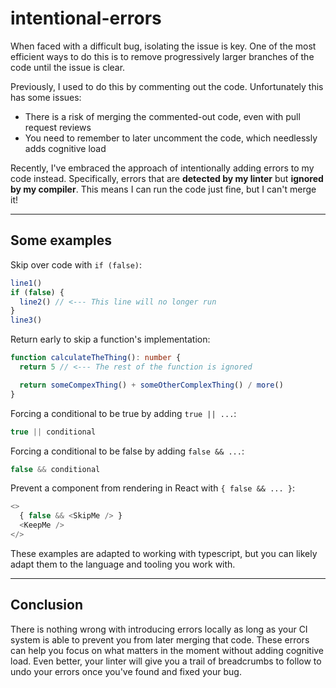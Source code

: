 # intentional-errors

When faced with a difficult bug, isolating the issue is key. One of the most efficient ways to do this is to remove progressively larger branches of the code until the issue is clear. 

Previously, I used to do this by commenting out the code. Unfortunately this has some issues:
- There is a risk of merging the commented-out code, even with pull request reviews
- You need to remember to later uncomment the code, which needlessly adds cognitive load

Recently, I've embraced the approach of intentionally adding errors to my code instead. Specifically, errors that are **detected by my linter** but **ignored by my compiler**. This means I can run the code just fine, but I can't merge it!

----------------------------

## Some examples

Skip over code with `if (false)`:
```typescript
line1()
if (false) { 
  line2() // <--- This line will no longer run
}
line3()
```

Return early to skip a function's implementation:
```typescript
function calculateTheThing(): number {
  return 5 // <--- The rest of the function is ignored

  return someCompexThing() + someOtherComplexThing() / more()
}
```

Forcing a conditional to be true by adding `true || ...`:
```typescript
true || conditional
```

Forcing a conditional to be false by adding `false && ...`:
```typescript
false && conditional
```

Prevent a component from rendering in React with `{ false && ... }`:
```typescript
<>
  { false && <SkipMe /> }
  <KeepMe />
</>
```

These examples are adapted to working with typescript, but you can likely adapt them to the language and tooling you work with.

----------------------------

## Conclusion

There is nothing wrong with introducing errors locally as long as your CI system is able to prevent you from later merging that code. These errors can help you focus on what matters in the moment without adding cognitive load. Even better, your linter will give you a trail of breadcrumbs to follow to undo your errors once you've found and fixed your bug.
